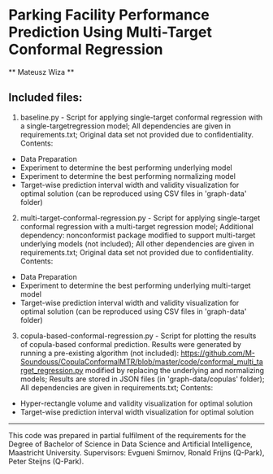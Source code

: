 # Parking Facility Performance Prediction Using Multi-Target Conformal Regression
** Mateusz Wiza **

## Included files:

1. baseline.py - Script for applying single-target conformal regression 
with a single-targetregression model; All dependencies are given in 
requirements.txt; Original data set not provided due to confidentiality.
Contents:
 - Data Preparation
 - Experiment to determine the best performing underlying model
 - Experiment to determine the best performing normalizing model
 - Target-wise prediction interval width and validity visualization for optimal solution
   (can be reproduced using CSV files in 'graph-data' folder)

2. multi-target-conformal-regression.py - Script for applying single-target 
conformal regression with a multi-target regression model; Additional 
dependency: nonconformist package modified to support multi-target underlying
models (not included); All other dependencies are given in  requirements.txt; 
Original data set not provided due to confidentiality. 
Contents:
 - Data Preparation
 - Experiment to determine the best performing underlying multi-target model
 - Target-wise prediction interval width and validity visualization for optimal solution
   (can be reproduced using CSV files in 'graph-data' folder)

3. copula-based-conformal-regression.py - Script for plotting the results of
copula-based conformal prediction. Results were generated by running a pre-existing 
algorithm (not included): https://github.com/M-Soundouss/CopulaConformalMTR/blob/master/code/conformal_multi_target_regression.py
modified by replacing the underlying and normalizing models; Results are stored in
JSON files (in 'graph-data/copulas' folder); All dependencies are given in 
requirements.txt;
Contents:
 - Hyper-rectangle volume and validity visualization for optimal solution
 - Target-wise prediction interval width visualization for optimal solution



-------------
This code was prepared in partial fulfilment of the requirements for the
Degree of Bachelor of Science in Data Science and Artificial Intelligence,
Maastricht University. Supervisors: Evgueni Smirnov, Ronald Frijns (Q-Park),
Peter Steijns (Q-Park).